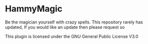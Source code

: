# HammyMagic
Be the magician yourself with crazy spells. This repository rarely has updated, If you would like an update then please request so

This plugin is licensed under the GNU General Public License V3.0
